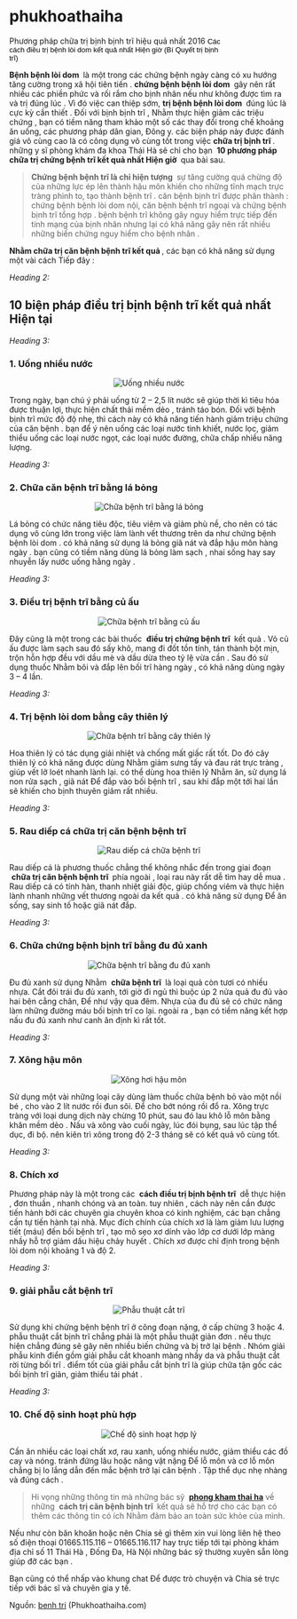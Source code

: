 # phukhoathaiha
Phương pháp chữa trị bịnh bịnh trĩ hiệu quả nhất 2016
<span style="font-size: 13px; font-family: Arial; white-space: pre-wrap; word-spacing: 0px; text-transform: none; float: none; font-weight: normal; color: #000000; font-style: normal; text-align: left; orphans: 2; widows: 2; display: inline !important; letter-spacing: normal; line-height: normal; background-color: #ffffff; text-indent: 0px; font-variant-ligatures: normal; font-variant-caps: normal; -webkit-text-stroke-width: 0px;">Các cách điều trị bệnh lòi dom kết quả nhất Hiện giờ (Bí Quyết trị bịnh trĩ)</span>

<strong>Bệnh bệnh lòi dom </strong> là một trong các chứng bệnh ngày càng có xu hướng tăng cường trong xã hội tiên tiến . <strong>chứng bệnh bệnh lòi dom </strong> gây nên rất nhiều các phiền phức và rối rắm cho bịnh nhân nếu như không được tìm ra và trị đúng lúc . Vì đó việc can thiệp sớm, <strong>trị bệnh bệnh lòi dom </strong> đúng lúc là cực kỳ cần thiết . Đối với bịnh bịnh trĩ , Nhằm thực hiện giảm các triệu chứng , bạn có tiềm năng tham khảo một số các thay đổi trong chế khoảng ăn uống, các phương pháp dân gian, Đông y. các biện pháp này được đánh giá vô cùng cao là có công dụng vô cùng tốt trong việc <strong>chữa trị bịnh trĩ </strong>. những y sĩ phòng khám đa khoa Thái Hà sẽ chỉ cho bạn  <strong>10 phương pháp chữa trị chứng bệnh trĩ kết quả nhất Hiện giờ </strong> qua bài sau.
<blockquote><strong>Chứng bệnh</strong><strong> bệnh trĩ là chỉ hiện tượng </strong> sự tăng cường quá chừng độ của những lực ép lên thành hậu môn khiến cho những tĩnh mạch trực tràng phình to, tạo thành bệnh trĩ . căn bệnh bịnh trĩ được phân thành : chứng bệnh bệnh lòi dom nội, căn bệnh bệnh trĩ ngoại và chứng bệnh bịnh trĩ tổng hợp . bệnh bệnh trĩ không gây nguy hiểm trực tiếp đến tính mạng của bịnh nhân nhưng lại có khả năng gây nên rất nhiều những biến chứng nguy hiểm cho bệnh nhân .</blockquote>
<strong>Nhằm chữa trị căn bệnh bệnh trĩ kết quả </strong>, các bạn có khả năng sử dụng một vài cách Tiếp đây :

<i>Heading 2:</i>
<h2>10 biện pháp điều trị bịnh bệnh trĩ kết quả nhất Hiện tại</h2>
<i>Heading 3:</i>
<h3>1. Uống nhiều nước</h3>
<p align="center"><img src="http://phukhoathaiha.com/media/images/uong-nhieu-nuoc.jpg" alt="Uống nhiều nước" /></p>
Trong ngày, bạn chú ý phải uống từ 2 – 2,5 lít nước sẽ giúp thời kì tiêu hóa được thuận lợi, thực hiện chất thải mềm dẻo , tránh táo bón. Đối với bệnh bịnh trĩ mức độ độ nhẹ, thì cách này có khả năng tiến hành giảm triệu chứng của căn bệnh . bạn để ý nên uống các loại nước tinh khiết, nước lọc, giảm thiểu uống các loại nước ngọt, các loại nước đường, chữa chấp nhiều năng lượng.

<i>Heading 3:</i>
<h3>2. Chữa căn bệnh trĩ bằng lá bỏng</h3>
<p align="center"><img src="http://phukhoathaiha.com/media/images/chua-benh-tri-bang-la-bong.jpg" alt="Chữa bệnh trĩ bằng lá bỏng" /></p>
Lá bỏng có chức năng tiêu độc, tiêu viêm và giảm phù nề, cho nên có tác dụng vô cùng lớn trong việc làm lành vết thương trên da như chứng bệnh bệnh lòi dom . có khả năng sử dụng lá bỏng giã nát và đắp hậu môn hàng ngày . bạn cũng có tiềm năng dùng lá bỏng làm sạch , nhai sống hay say nhuyễn lấy nước uống hằng ngày .

<i>Heading 3:</i>
<h3>3. Điều trị bệnh trĩ bằng củ ấu</h3>
<p align="center"><img src="http://phukhoathaiha.com/media/images/chua-benh-tri-bang-cu-au.jpg" alt="Chữa bệnh trĩ bằng củ ấu" /></p>
Đây cũng là một trong các bài thuốc  <strong>điều trị chứng bệnh trĩ </strong> kết quả . Vỏ củ ấu được làm sạch sau đó sấy khô, mang đi đốt tồn tính, tán thành bột mịn, trộn hỗn hợp đều với dầu mè và dầu dừa theo tỷ lệ vừa cần . Sau đó sử dụng thuốc Nhằm bôi và đắp lên bối trĩ hàng ngày , có khả năng dùng ngày 3 – 4 lần.

<i>Heading 3:</i>
<h3>4. Trị bệnh lòi dom bằng cây thiên lý</h3>
<p align="center"><img src="http://phukhoathaiha.com/media/images/chua-benh-tri-bang-cay-thien-ly.jpg" alt="Chữa bệnh trĩ bằng cây thiên lý" /></p>
Hoa thiên lý có tác dụng giải nhiệt và chống mất giấc rất tốt. Do đó cây thiên lý có khả năng được dùng Nhằm giảm sưng tấy và đau rát trực tràng , giúp vết lở loét nhanh lành lại. có thể dùng hoa thiên lý Nhằm ăn, sử dụng lá non rửa sạch , giã nát Để đắp vào bối bệnh trĩ , sau khi đắp một tới hai lần sẽ khiến cho bịnh thuyên giảm rất nhiều.

<i>Heading 3:</i>
<h3>5. Rau diếp cá chữa trị căn bệnh bệnh trĩ</h3>
<p align="center"><img src="http://phukhoathaiha.com/media/images/rau-diep-ca-chua-benh-tri.jpg" alt="Rau diếp cá chữa bệnh trĩ" /></p>
Rau diếp cá là phương thuốc chẳng thể không nhắc đến trong giai đoạn  <strong>chữa trị căn bệnh bệnh trĩ </strong> phía ngoài , loại rau này rất dễ tìm hay dễ mua . Rau diếp cá có tính hàn, thanh nhiệt giải độc, giúp chống viêm và thực hiện lành nhanh những vết thương ngoài da kết quả . có khả năng sử dụng Để ăn sống, say sinh tố hoặc giã nát đắp.

<i>Heading 3:</i>
<h3>6. Chữa chứng bệnh bịnh trĩ bằng đu đủ xanh</h3>
<p align="center"><img src="http://phukhoathaiha.com/media/images/chua-benh-tri-bang-du-du-xanh.jpg" alt="Chữa bệnh trĩ bằng đu đủ xanh" /></p>
Đu đủ xanh sử dụng Nhằm  <strong>chữa bệnh trĩ </strong> là loại quả còn tươi có nhiều nhựa. Cắt đôi trái đu đủ xanh, tới giờ đi ngủ thì buộc úp 2 nửa quả đu đủ vào hai bên cẳng chân, Để như vậy qua đêm. Nhựa của đu đủ sẽ có chức năng làm những đường máu bối bịnh trĩ co lại. ngoài ra , bạn có tiềm năng kết hợp nấu đu đủ xanh như canh ăn định kì rất tốt.

<i>Heading 3:</i>
<h3>7. Xông hậu môn</h3>
<p align="center"><img src="http://phukhoathaiha.com/media/images/xong-hoi-hau-mon.jpg" alt="Xông hơi hậu môn" /></p>
Sử dụng một vài những loại cây dùng làm thuốc chữa bệnh bỏ vào một nồi bé , cho vào 2 lít nước rồi đun sôi. Để cho bớt nóng rồi đổ ra. Xông trực tràng với loại dung dịch này chừng 10 phút, sau đó lau khô lỗ môn bằng khăn mềm dẻo . Nấu và xông vào cuối ngày, lúc đói bụng, sau lúc tập thể dục, đi bộ. nên kiên trì xông trong độ 2-3 tháng sẽ có kết quả vô cùng tốt.

<i>Heading 3:</i>
<h3>8. Chích xơ</h3>
Phương pháp này là một trong các  <strong>cách điều trị bịnh bệnh trĩ </strong> dễ thực hiện , đơn thuần , nhanh chóng và an toàn. tuy nhiên , cách này nên cần được tiến hành bởi các chuyên gia chuyên khoa có kinh nghiệm, các bạn chẳng cần tự tiến hành tại nhà. Mục đích chính của chích xơ là làm giảm lưu lượng tiết (máu) đến bối bệnh trĩ , tạo mô sẹo xơ dính vào lớp cơ dưới lớp màng nhầy hỗ trợ giảm dấu hiệu chảy huyết . Chích xơ được chỉ định trong bệnh lòi dom nội khoảng 1 và độ 2.

<i>Heading 3:</i>
<h3>9. giải phẫu cắt bệnh trĩ</h3>
<p align="center"><img src="http://phukhoathaiha.com/media/images/phau-thuat-cat-tri.jpg" alt="Phẫu thuật cắt trĩ" /></p>
Sử dụng khi chứng bệnh bệnh trĩ ở công đoạn nặng, ở cấp chừng 3 hoặc 4. phẫu thuật cắt bịnh trĩ chẳng phải là một phẫu thuật giản đơn . nếu thực hiện chẳng đúng sẽ gây nên nhiều biến chứng và bị trở lại bệnh . Nhóm giải phẫu kinh điển gồm giải phẫu cắt khoanh màng nhầy da và phẫu thuật cắt rời từng bối trĩ . điểm tốt của giải phẫu cắt bịnh trĩ là giúp chữa tận gốc các bối bịnh trĩ giãn, giảm thiểu tái phát .

<i>Heading 3:</i>
<h3>10. Chế độ sinh hoạt phù hợp</h3>
<p align="center"><img src="http://phukhoathaiha.com/media/images/che-do-sinh-hoat-hop-ly.jpg" alt="Chế độ sinh hoạt hợp lý" /></p>
Cần ăn nhiều các loại chất xơ, rau xanh, uống nhiều nước, giảm thiểu các đồ cay và nóng. tránh đứng lâu hoặc nâng vật nặng Để lỗ môn và cơ lỗ môn chẳng bị lo lắng dẫn đến mắc bệnh trở lại căn bệnh . Tập thể dục nhẹ nhàng và đúng cách .
<blockquote>Hi vọng những thông tin mà những bác sỹ  <a href="http://phukhoathaiha.com/gioi-thieu-phong-kham-da-khoa-thai-ha-10218.html" target="_blank"><strong>phong kham thai ha</strong></a> về những  <strong>cách trị căn bệnh bịnh trĩ </strong> kết quả sẽ hỗ trợ cho các bạn có thêm các thông tin có ích Nhằm đảm bảo an toàn sức khỏe của mình.</blockquote>
Nếu như còn băn khoăn hoặc nên Chia sẻ gì thêm xin vui lòng liên hệ theo số điện thoại 01665.115.116 – 01665.116.117 hay trực tiếp tới tại phòng khám địa chỉ số 11 Thái Hà , Đống Đa, Hà Nội những bác sỹ thường xuyên sẵn lòng giúp đỡ các bạn .

Bạn cũng có thể nhấp vào khung chat Để được trò chuyện và Chia sẻ trực tiếp với bác sĩ và chuyên gia y tế.


Nguồn: <a href="http://phukhoathaiha.com/10-cach-chua-benh-tri-hieu-qua-nhat-hien-nay-102125.html" target="_blank">benh tri</a> (Phukhoathaiha.com)
